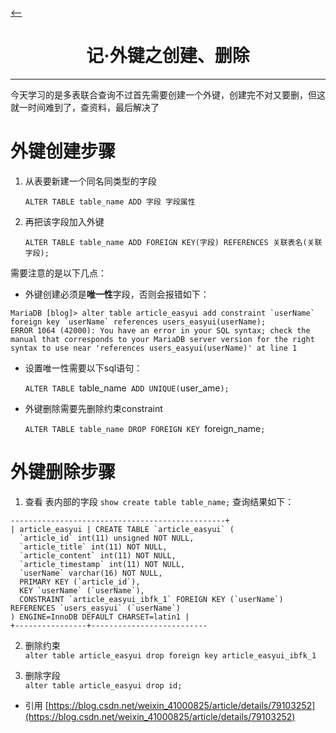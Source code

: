 [<--](https://6ziliuliu.github.io/whatwhyhow.github.io/index)
# <center>记·外键之创建、删除</center>
---
今天学习的是多表联合查询不过首先需要创建一个外键，创建完不对又要删，但这就一时间难到了，查资料，最后解决了
# **外键创建步骤**

1. 从表要新建一个同名同类型的字段

    `ALTER TABLE table_name ADD 字段 字段属性`

2. 再把该字段加入外键

    `ALTER TABLE table_name ADD FOREIGN KEY(字段) REFERENCES 关联表名(关联字段);`


需要注意的是以下几点：
- 外键创建必须是**唯一性**字段，否则会报错如下：
```
MariaDB [blog]> alter table article_easyui add constraint `userName` foreign key `userName` references users_easyui(userName);
ERROR 1064 (42000): You have an error in your SQL syntax; check the manual that corresponds to your MariaDB server version for the right syntax to use near 'references users_easyui(userName)' at line 1
```

- 设置唯一性需要以下sql语句：

	`ALTER TABLE `table_name` ADD UNIQUE(`user_ame`);`
- 外键删除需要先删除约束constraint

    `ALTER TABLE table_name DROP FOREIGN KEY `foreign_name`;`



# **外键删除步骤**

1. 查看 表内部的字段
`show create table table_name;`
查询结果如下：
```
------------------------------------------------+
| article_easyui | CREATE TABLE `article_easyui` (
  `article_id` int(11) unsigned NOT NULL,
  `article_title` int(11) NOT NULL,
  `article_content` int(11) NOT NULL,
  `article_timestamp` int(11) NOT NULL,
  `userName` varchar(16) NOT NULL,
  PRIMARY KEY (`article_id`),
  KEY `userName` (`userName`),
  CONSTRAINT `article_easyui_ibfk_1` FOREIGN KEY (`userName`) REFERENCES `users_easyui` (`userName`)
) ENGINE=InnoDB DEFAULT CHARSET=latin1 |
+----------------+--------------------------
```
2. 删除约束</br>
`alter table article_easyui drop foreign key article_easyui_ibfk_1`

3. 删除字段</br>
`alter table article_easyui drop id;`

- 引用 [https://blog.csdn.net/weixin_41000825/article/details/79103252](https://blog.csdn.net/weixin_41000825/article/details/79103252)
